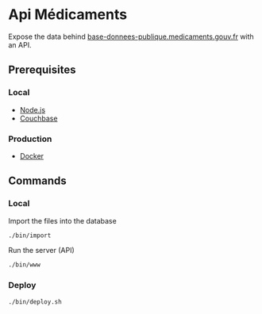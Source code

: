 # Api Médicaments

Expose the data behind [base-donnees-publique.medicaments.gouv.fr] with an API.

## Prerequisites

### Local

* [Node.js](http://nodejs.org)
* [Couchbase](www.couchbase.com)

### Production

* [Docker](https://www.docker.com/)

## Commands

### Local

Import the files into the database

```bash
./bin/import
```

Run the server (API)

```bash
./bin/www
```

### Deploy

```bash
./bin/deploy.sh
```

[base-donnees-publique.medicaments.gouv.fr]: http://base-donnees-publique.medicaments.gouv.fr/
